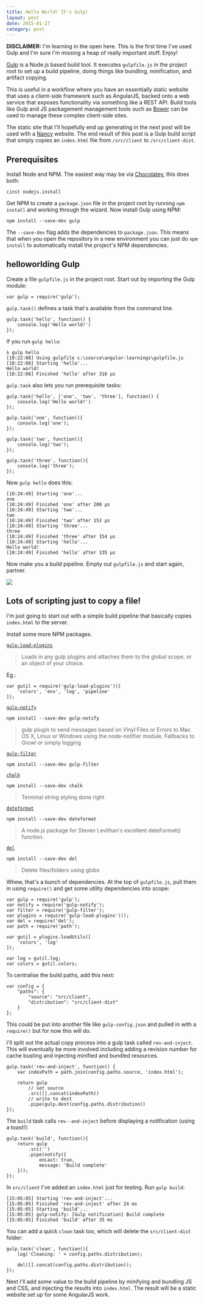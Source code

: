 ```yaml
---
title: Hello World! It's Gulp!
layout: post
date: 2015-01-27
category: post
---
```


**DISCLAIMER:** I'm learning in the open here. This is the first time I've used Gulp and I'm sure I'm missing a heap of really important stuff. Enjoy!

[Gulp](http://gulpjs.org) is a Node.js based build tool. It executes `gulpfile.js` in the project root to set up a build pipeline, doing things like bundling, minification, and artifact copying.

This is useful in a workflow where you have an essentially static website that uses a client-side framework such as AngularJS, backed onto a web service that exposes functionality via something like a REST API. Build tools like Gulp and JS packagement management tools such as [Bower](http://bower.io) can be used to manage these complex client-side sites.

The static site that I'll hopefully end up generating in the next post will be used with a [Nancy](http://nancyfx.org) website. The end result of this post is a Gulp build script that simply copies an `index.html` file from `/src/client` to `/src/client-dist`.


## Prerequisites

Install Node and NPM. The easiest way may be via [Chocolatey](http://chocolatey.org), this does both:

	cinst nodejs.install

Get NPM to create a `package.json` file in the project root by running `npm install` and working through the wizard. Now install Gulp using NPM:

	npm install --save-dev gulp

The `--save-dev` flag adds the dependencies to `package.json`. This means that when you open the repository in a new environment you can just do `npm install` to automatically install the project's NPM dependencies.


##  helloworlding Gulp

Create a file `gulpfile.js` in the project root. Start out by importing the Gulp module:

	var gulp = require('gulp');

`gulp.task()` defines a task that's available from the command line.

	gulp.task('hello', function() {
		console.log('Hello world!')
	});

If you run `gulp hello`:

	λ gulp hello
	[10:22:08] Using gulpfile c:\source\angular-learnings\gulpfile.js
	[10:22:08] Starting 'hello'...
	Hello world!
	[10:22:08] Finished 'hello' after 316 μs

`gulp.task` also lets you run prerequisite tasks:

	gulp.task('hello', ['one', 'two', 'three'], function() {
		console.log('Hello world!')
	});

	gulp.task('one', function(){
		console.log('one');
	});

	gulp.task('two', function(){
		console.log('two');
	});

	gulp.task('three', function(){
		console.log('three');
	});

Now `gulp hello` does this:

	[10:24:49] Starting 'one'...
	one
	[10:24:49] Finished 'one' after 200 μs
	[10:24:49] Starting 'two'...
	two
	[10:24:49] Finished 'two' after 151 μs
	[10:24:49] Starting 'three'...
	three
	[10:24:49] Finished 'three' after 154 μs
	[10:24:49] Starting 'hello'...
	Hello world!
	[10:24:49] Finished 'hello' after 135 μs

Now make you a build pipeline. Empty out `gulpfile.js` and start again, partner.

![](http://media.giphy.com/media/a1wyl0YQrCGm4/giphy.gif)


## Lots of scripting just to copy a file!

I'm just going to start out with a simple build pipeline that basically copies `index.html` to the server.

Install some more NPM packages. 

[`gulp-load-plugins`](https://www.npmjs.com/package/gulp-load-plugins)

> Loads in any gulp plugins and attaches them to the global scope, or an object of your choice.

Eg.:

	var gutil = require('gulp-load-plugins')([
		'colors', 'env', 'log', 'pipeline'
	]);

[`gulp-notify`](https://www.npmjs.com/package/gulp-notify)

	npm install --save-dev gulp-notify

> gulp plugin to send messages based on Vinyl Files or Errors to Mac OS X, Linux or Windows using the node-notifier module. Fallbacks to Growl or simply logging

[`gulp-filter`](https://www.npmjs.com/package/gulp-filter)

	npm install --save-dev gulp-filter

[`chalk`](https://www.npmjs.com/package/chalk)

	npm install --save-dev chalk

> Terminal string styling done right

[`dateformat`](https://www.npmjs.com/package/dateformat)

	npm install --save-dev dateformat

> A node.js package for Steven Levithan's excellent dateFormat() function.

[`del`](https://www.npmjs.com/package/del)

	npm install --save-dev del
	
> Delete files/folders using globs

Whew, that's a bunch of dependencies. At the top of `gulpfile.js`, pull them in using `require()` and get some utility dependencies into scope:

	var gulp = require('gulp');
	var notify = require('gulp-notify');
	var filter = require('gulp-filter');
	var plugins = require('gulp-load-plugins')();
	var del = require('del');
	var path = require('path');

	var gutil = plugins.loadUtils([
		'colors', 'log'
	]);

	var log = gutil.log;
	var colors = gutil.colors;

To centralise the build paths, add this next:

	var config = {
		"paths": {
			"source": "src/client",
			"distribution": "src/client-dist"
		}
	};

This could be put into another file like `gulp-config.json` and pulled in with a `require()` but for now this will do.

I'll split out the actual copy process into a gulp task called `rev-and-inject`. This will eventually be more involved including adding a revision number for cache busting and injecting minified and bundled resources.

	gulp.task('rev-and-inject', function() {
		var indexPath = path.join(config.paths.source, 'index.html');

		return gulp
			// set source
			.src([].concat(indexPath))
			// write to dest
			.pipe(gulp.dest(config.paths.distribution))
	});

The `build` task calls `rev--and-inject` before displaying a notification (using a toast!):

	gulp.task('build', function(){
		return gulp
			.src('')
			.pipe(notify({
				onLast: true,
				message: 'Build complete'
		}));
	});

In `src/client` I've added an `index.html` just for testing. Run `gulp build`:

	[15:05:05] Starting 'rev-and-inject'...
	[15:05:05] Finished 'rev-and-inject' after 24 ms
	[15:05:05] Starting 'build'...
	[15:05:05] gulp-notify: [Gulp notification] Build complete
	[15:05:05] Finished 'build' after 35 ms

You can add a quick `clean` task too, which will delete the `src/client-dist` folder:

	gulp.task('clean', function(){
		log('Cleaning: ' + config.paths.distribution);

		del([].concat(config.paths.distribution));
	});

Next I'll add some value to the build pipeline by minifying and bundling JS and CSS, and injecting the results into `index.html`. The result will be a static website set up for some AngularJS work.





